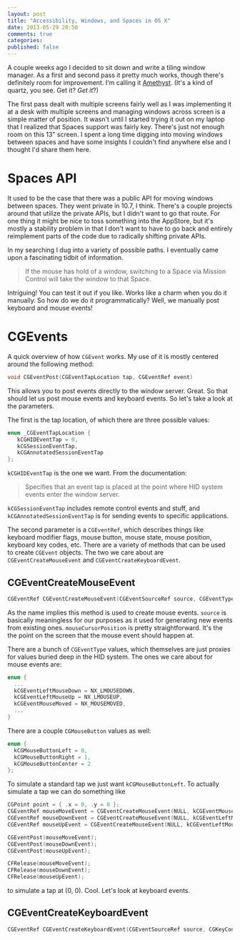 ```yaml
---
layout: post
title: "Accessibility, Windows, and Spaces in OS X"
date: 2013-05-29 20:50
comments: true
categories: 
published: false
---
```


A couple weeks ago I decided to sit down and write a tiling window manager. As a
first and second pass it pretty much works, though there's definitely room for
improvement. I'm calling it [Amethyst](https://github.com/ianyh/Amethyst). (It's
a kind of quartz, you see. Get it? _Get it_?)

The first pass dealt with multiple screens fairly well as I was implementing it
at a desk with multiple screens and managing windows across screen is a simple
matter of position. It wasn't until I started trying it out on my laptop that I
realized that Spaces support was fairly key. There's just not enough room on
this 13" screen. I spent a long time digging into moving windows between spaces
and have some insights I couldn't find anywhere else and I thought I'd share
them here.

Spaces API
==========

It used to be the case that there was a public API for moving windows between
spaces. They went private in 10.7, I think. There's a couple projects around
that utilize the private APIs, but I didn't want to go that route. For one thing
it might be nice to toss something into the AppStore, but it's mostly a
stability problem in that I don't want to have to go back and entirely
reimplement parts of the code due to radically shifting private APIs.

In my searching I dug into a variety of possible paths. I eventually came upon a
fascinating tidbit of information.

> If the mouse has hold of a window, switching to a Space via Mission Control
> will take the window to that Space.

Intriguing! You can test it out if you like. Works like a charm when you do it
manually. So how do we do it programmatically? Well, we manually post keyboard
and mouse events!

CGEvents
========

A quick overview of how `CGEvent` works. My use of it is mostly centered around
the following method:

```objective-c
void CGEventPost(CGEventTapLocation tap, CGEventRef event)
```

This allows you to post events directly to the window server. Great. So that
should let us post mouse events and keyboard events. So let's take a look at the
parameters.

The first is the tap location, of which there are three possible values:

```objective-c
enum _CGEventTapLocation {
   kCGHIDEventTap = 0,
   kCGSessionEventTap,
   kCGAnnotatedSessionEventTap
};
```

`kCGHIDEventTap` is the one we want. From the documentation:

> Specifies that an event tap is placed at the point where HID system events
> enter the window server.

`kCGSessionEventTap` includes remote control events and stuff, and
`kCGAnnotatedSessionEventTap` is for sending events to specific applications.

The second parameter is a `CGEventRef`, which describes things like keyboard
modifier flags, mouse button, mouse state, mouse position, keyboard key codes,
etc. There are a variety of methods that can be used to create `CGEvent`
objects. The two we care about are `CGEventCreateMouseEvent` and
`CGEventCreateKeyboardEvent`.

CGEventCreateMouseEvent
-----------------------

```objective-c
CGEventRef CGEventCreateMouseEvent(CGEventSourceRef source, CGEventType mouseType, CGPoint mouseCursorPosition, CGMouseButton mouseButton);
```

As the name implies this method is used to create mouse events. `source` is
basically meaningless for our purposes as it used for generating new events from
existing ones. `mouseCursorPosition` is pretty straightforward. It's the the
point on the screen that the mouse event should happen at.

There are a bunch of `CGEventType` values, which themselves are just proxies for
values buried deep in the HID system. The ones we care about for mouse events
are:

```objective-c
enum {
  ...
  kCGEventLeftMouseDown = NX_LMOUSEDOWN,
  kCGEventLeftMouseUp = NX_LMOUSEUP,
  kCGEventMouseMoved = NX_MOUSEMOVED,
  ...
}
```

There are a couple `CGMouseButton` values as well:

```objective-c
enum {
  kCGMouseButtonLeft = 0,
  kCGMouseButtonRight = 1,
  kCGMouseButtonCenter = 2
};
```

To simulate a standard tap we just want `kCGMouseButtonLeft`. To actually
simulate a tap we can do something like

```objective-c
CGPoint point = { .x = 0, .y = 0 };
CGEventRef mouseMoveEvent = CGEventCreateMouseEvent(NULL, kCGEventMouseMoved, point, kCGMouseButtonLeft);
CGEventRef mouseDownEvent = CGEventCreateMouseEvent(NULL, kCGEventLeftMouseDown, point, kCGMouseButtonLeft);
CGEventRef mouseUpEvent = CGEventCreateMouseEvent(NULL, kCGEventLeftMouseUp, point, kCGMouseButtonLeft);

CGEventPost(mouseMoveEvent);
CGEventPost(mouseDownEvent);
CGEventPost(mouseUpEvent);

CFRelease(mouseMoveEvent);
CFRelease(mouseDownEvent);
CFRelease(mouseUpEvent);
```

to simulate a tap at (0, 0). Cool. Let's look at keyboard events.

CGEventCreateKeyboardEvent
--------------------------

```objective-c
CGEventRef CGEventCreateKeyboardEvent(CGEventSourceRef source, CGKeyCode virtualKey, bool keyDown);
```